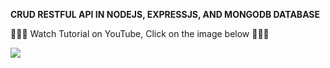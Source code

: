 __CRUD RESTFUL API IN NODEJS, EXPRESSJS, AND MONGODB DATABASE__

🚀🚀🚀 Watch Tutorial on YouTube, Click on the image below  🚀🚀🚀

[![](https://img.youtube.com/vi/lOoqyNxVAKc/0.jpg)](https://www.youtube.com/watch?v=lOoqyNxVAKc)
